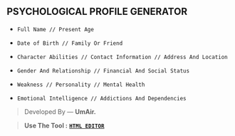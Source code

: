## PSYCHOLOGICAL PROFILE GENERATOR

- `Full Name // Present Age`

- `Date of Birth // Family Or Friend`

- `Character Abilities // Contact Information // Address And Location` 

- `Gender And Relationship // Financial And Social Status`

- `Weakness // Personality // Mental Health`

- `Emotional Intelligence // Addictions And Dependencies`

> Developed By — **UmAir.**

> **Use The Tool :** **[`HTML EDITOR`](https://eumair.github.io/innercraft/)**
